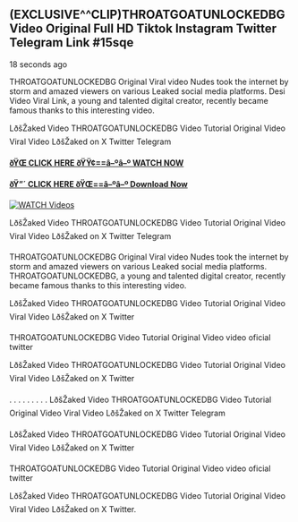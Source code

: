 ## (EXCLUSIVE^^CLIP)THROATGOATUNLOCKEDBG Video Original Full HD Tiktok Instagram Twitter Telegram Link #15sqe

18 seconds ago

THROATGOATUNLOCKEDBG Original Viral video Nudes took the internet by storm and amazed viewers on various Leaked social media platforms. Desi Video Viral Link, a young and talented digital creator, recently became famous thanks to this interesting video.

LðšŽaked Video THROATGOATUNLOCKEDBG Video Tutorial Original Video Viral Video LðšŽaked on X Twitter Telegram

**[ðŸŒ CLICK HERE ðŸŸ¢==â–ºâ–º WATCH NOW](https://clips-mediaa.blogspot.com/2025/02/video-viral-download.html)**

**[ðŸ”´ CLICK HERE ðŸŒ==â–ºâ–º Download Now](https://clips-mediaa.blogspot.com/2025/02/video-viral-download.html)**

[![WATCH Videos](https://i.imgur.com/dJHk4Zq.gif)](https://clips-mediaa.blogspot.com/2025/02/video-viral-download.html)

LðšŽaked Video THROATGOATUNLOCKEDBG Video Tutorial Original Video Viral Video LðšŽaked on X Twitter Telegram

THROATGOATUNLOCKEDBG Original Viral video Nudes took the internet by storm and amazed viewers on various Leaked social media platforms. THROATGOATUNLOCKEDBG, a young and talented digital creator, recently became famous thanks to this interesting video.

LðšŽaked Video THROATGOATUNLOCKEDBG Video Tutorial Original Video Viral Video LðšŽaked on X Twitter

THROATGOATUNLOCKEDBG Video Tutorial Original Video video oficial twitter

LðšŽaked Video THROATGOATUNLOCKEDBG Video Tutorial Original Video Viral Video LðšŽaked on X Twitter

. . . . . . . . . LðšŽaked Video THROATGOATUNLOCKEDBG Video Tutorial Original Video Viral Video LðšŽaked on X Twitter Telegram

LðšŽaked Video THROATGOATUNLOCKEDBG Video Tutorial Original Video Viral Video LðšŽaked on X Twitter

THROATGOATUNLOCKEDBG Video Tutorial Original Video video oficial twitter

LðšŽaked Video THROATGOATUNLOCKEDBG Video Tutorial Original Video Viral Video LðšŽaked on X Twitter.
